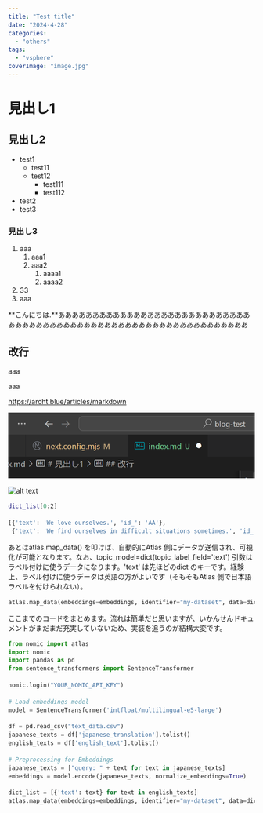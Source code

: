 ```yaml
---
title: "Test title"
date: "2024-4-28"
categories: 
  - "others"
tags: 
  - "vsphere"
coverImage: "image.jpg"
---
```


# 見出し1

## 見出し2
- test1
  - test11
  - test12
    - test111
    - test112
- test2
- test3

### 見出し3
1. aaa
   1. aaa1
   2. aaa2
      1. aaaa1
      2. aaaa2
2. 33
3. aaa

**こんにちは.**あああああああああああああああああああああああああああああああああああああああああああああああああああああああああああああああ

## 改行
aaa

aaa


https://archt.blue/articles/markdown

![alt text](images/image-6.png)

![alt text](images/nomic.gif)

```bash
dict_list[0:2]

[{'text': 'We love ourselves.', 'id_': 'AA'},
 {'text': 'We find ourselves in difficult situations sometimes.', 'id_': 'AQ'}]
```

あとはatlas.map\_data() を叩けば、自動的にAtlas 側にデータが送信され、可視化が可能となります。なお、topic\_model=dict(topic\_label\_field='text') 引数はラベル付けに使うデータになります。'text' は先ほどのdict のキーです。経験上、ラベル付けに使うデータは英語の方がよいです（そもそもAtlas 側で日本語ラベルを付けられない）。

```python
atlas.map_data(embeddings=embeddings, identifier="my-dataset", data=dict_list, topic_model=dict(topic_label_field='text'))
```

ここまでのコードをまとめます。流れは簡単だと思いますが、いかんせんドキュメントがまだまだ充実していないため、実装を追うのが結構大変です。

```python
from nomic import atlas
import nomic
import pandas as pd
from sentence_transformers import SentenceTransformer

nomic.login("YOUR_NOMIC_API_KEY")

# Load embeddings model
model = SentenceTransformer('intfloat/multilingual-e5-large')

df = pd.read_csv("text_data.csv")
japanese_texts = df['japanese_translation'].tolist()
english_texts = df['english_text'].tolist()

# Preprocessing for Embeddings
japanese_texts = ["query: " + text for text in japanese_texts]
embeddings = model.encode(japanese_texts, normalize_embeddings=True)

dict_list = [{'text': text} for text in english_texts]
atlas.map_data(embeddings=embeddings, identifier="my-dataset", data=dict_list, topic_model=dict(topic_label_field='text'))
```